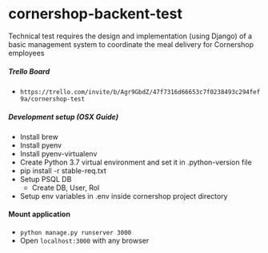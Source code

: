 # cornershop-backent-test
Technical test requires the design and implementation (using Django) of a basic management system to coordinate the meal delivery for Cornershop employees

##### Trello Board
* `https://trello.com/invite/b/Agr9GbdZ/47f7316d66653c7f0238493c294fef9a/cornershop-test`

##### Development setup (OSX Guide)

* Install brew
* Install pyenv
* Install pyenv-virtualenv
* Create Python 3.7 virtual environment and set it in .python-version file
* pip install -r stable-req.txt
* Setup PSQL DB
   * Create DB, User, Rol
* Setup env variables in .env inside cornershop project directory

#### Mount application
* `python manage.py runserver 3000`
* Open `localhost:3000` with any browser
